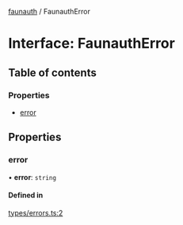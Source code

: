 [faunauth](../index.md) / FaunauthError

# Interface: FaunauthError

## Table of contents

### Properties

- [error](FaunauthError.md#error)

## Properties

### error

• **error**: `string`

#### Defined in

[types/errors.ts:2](https://github.com/alexnitta/faunauth/blob/d9bf6c1/src/types/errors.ts#L2)
